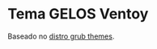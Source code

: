 # Tema GELOS Ventoy

Baseado no [distro grub themes](https://github.com/AdisonCavani/distro-grub-themes).
